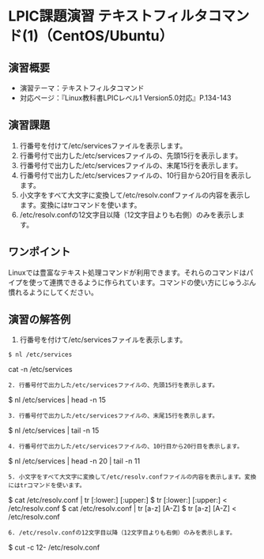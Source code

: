 # LPIC課題演習 テキストフィルタコマンド(1)（CentOS/Ubuntu）
## 演習概要
* 演習テーマ：テキストフィルタコマンド
* 対応ページ：『Linux教科書LPICレベル1 Version5.0対応』P.134-143

## 演習課題
1. 行番号を付けて/etc/servicesファイルを表示します。
2. 行番号付で出力した/etc/servicesファイルの、先頭15行を表示します。
3. 行番号付で出力した/etc/servicesファイルの、末尾15行を表示します。
4. 行番号付で出力した/etc/servicesファイルの、10行目から20行目を表示します。
5. 小文字をすべて大文字に変換して/etc/resolv.confファイルの内容を表示します。変換にはtrコマンドを使います。
6. /etc/resolv.confの12文字目以降（12文字目よりも右側）のみを表示します。

## ワンポイント
Linuxでは豊富なテキスト処理コマンドが利用できます。それらのコマンドはパイプを使って連携できるように作られています。コマンドの使い方にじゅうぶん慣れるようにしてください。

## 演習の解答例
1. 行番号を付けて/etc/servicesファイルを表示します。
```
$ nl /etc/services
```
cat -n /etc/services
```
2. 行番号付で出力した/etc/servicesファイルの、先頭15行を表示します。
```
$ nl /etc/services | head -n 15
```
3. 行番号付で出力した/etc/servicesファイルの、末尾15行を表示します。
```
$ nl /etc/services | tail -n 15
```
4. 行番号付で出力した/etc/servicesファイルの、10行目から20行目を表示します。
```
$ nl /etc/services | head -n 20 | tail -n 11
```
5. 小文字をすべて大文字に変換して/etc/resolv.confファイルの内容を表示します。変換にはtrコマンドを使います。
```
$ cat /etc/resolv.conf | tr [:lower:] [:upper:]
$ tr [:lower:] [:upper:] < /etc/resolv.conf
$ cat /etc/resolv.conf | tr [a-z] [A-Z]
$ tr [a-z] [A-Z] < /etc/resolv.conf
```
6. /etc/resolv.confの12文字目以降（12文字目よりも右側）のみを表示します。
```
$ cut -c 12- /etc/resolv.conf
```


